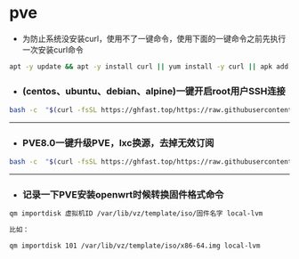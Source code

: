 # pve

- 为防止系统没安装curl，使用不了一键命令，使用下面的一键命令之前先执行一次安装curl命令
```sh
apt -y update && apt -y install curl || yum install -y curl || apk add curl bash
```

- ### (centos、ubuntu、debian、alpine)一键开启root用户SSH连接
```sh
bash -c  "$(curl -fsSL https://ghfast.top/https://raw.githubusercontent.com/281677160/pve/main/ssh.sh)"
```
---
- ### PVE8.0一键升级PVE，lxc换源，去掉无效订阅
```sh
bash -c  "$(curl -fsSL https://ghfast.top/https://raw.githubusercontent.com/281677160/pve/main/pvehy.sh)"
```
---
- ### 记录一下PVE安装openwrt时候转换固件格式命令
```sh
qm importdisk 虚拟机ID /var/lib/vz/template/iso/固件名字 local-lvm

比如：

qm importdisk 101 /var/lib/vz/template/iso/x86-64.img local-lvm
```


